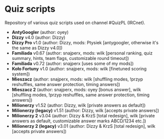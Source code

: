 # Quiz scripts
Repository of various quiz scripts used on channel #QuizPL (IRCnet).
- **AntyGoogler** (author: oyey)
- **Dizzy** v4.0 (author: Dizzy)
- **Dizzy Pro** v1.0 (author: Dizzy, mods: Ptysiek [antygoogler, otherwise it's the same as Dizzy v4.0])
- **Familiada** v0.67 (author: snajperx, mods: wilk [personal ranking, quiz summary, hints, team flags, customizable round timeout])
- **Familiada** v0.72 (author: snajperx [uses some of my mods])
- **Koło Fortuny** v1.0 (author: snajperx, mods: wilk [finetuned scoring system])
- **Mieszacz** (author: snajperx, mods: wilk [shuffling modes, !przyp reshuffles, same answer protection, timing answers])
- **Mieszacz 2** (author: snajperx, mods: oyey [bonus answer], wilk [shuffling modes, !przyp reshuffles, same answer protection, timing answers])
- **Milionerzy** v1.52 (author: Dizzy, wilk [private answers as default])
- **Milionerzy (legacy)** v1.51 (author: Dizzy, wilk [accepts private answers])
- **Milionerzy 2** v3.04 (author: Dizzy & KrzS [total redesign], wilk [private answers as default, customizable answer marks ABCD/1234 etc.])
- **Milionerzy 2 (legacy)** v3.01 (author: Dizzy & KrzS [total redesign], wilk [accepts private answers])
